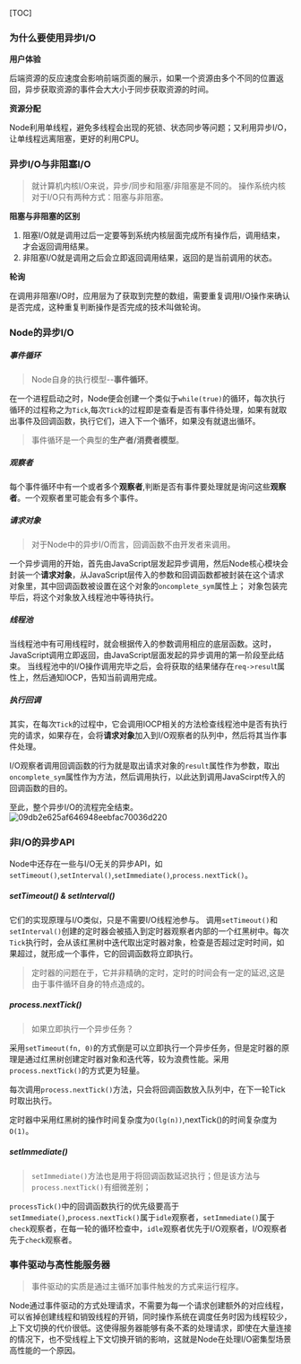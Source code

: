 [TOC]
### 为什么要使用异步I/O
**用户体验**

后端资源的反应速度会影响前端页面的展示，如果一个资源由多个不同的位置返回，异步获取资源的事件会大大小于同步获取资源的时间。

**资源分配**

Node利用单线程，避免多线程会出现的死锁、状态同步等问题；又利用异步I/O，让单线程远离阻塞，更好的利用CPU。

### 异步I/O与非阻塞I/O
> 就计算机内核I/O来说，异步/同步和阻塞/非阻塞是不同的。
> 操作系统内核对于I/O只有两种方式：阻塞与非阻塞。

**阻塞与非阻塞的区别**
1. 阻塞I/O就是调用过后一定要等到系统内核层面完成所有操作后，调用结束，才会返回调用结果。
2. 非阻塞I/O就是调用之后会立即返回调用结果，返回的是当前调用的状态。

**轮询**

在调用非阻塞I/O时，应用层为了获取到完整的数组，需要重复调用I/O操作来确认是否完成，这种重复判断操作是否完成的技术叫做轮询。

### Node的异步I/O

##### 事件循环

> Node自身的执行模型--**事件循环**。

在一个进程启动之时，Node便会创建一个类似于`while(true)`的循环，每次执行循环的过程称之为`Tick`,每次`Tick`的过程即是查看是否有事件待处理，如果有就取出事件及回调函数，执行它们，进入下一个循环，如果没有就退出循环。

> 事件循环是一个典型的**生产者/消费者模型**。

##### 观察者

每个事件循环中有一个或者多个**观察者**,判断是否有事件要处理就是询问这些**观察者**。一个观察者里可能会有多个事件。

##### 请求对象

> 对于Node中的异步I/O而言，回调函数不由开发者来调用。

一个异步调用的开始，首先由JavaScript层发起异步调用，然后Node核心模块会封装一个**请求对象**，从JavaScript层传入的参数和回调函数都被封装在这个请求对象里，其中回调函数被设置在这个对象的`oncomplete_sym`属性上；
对象包装完毕后，将这个对象放入线程池中等待执行。

##### 线程池

当线程池中有可用线程时，就会根据传入的参数调用相应的底层函数。这时，JavaScript调用立即返回，由JavaScript层面发起的异步调用的第一阶段至此结束。
当线程池中的I/O操作调用完毕之后，会将获取的结果储存在`req->resul`t属性上，然后通知IOCP，告知当前调用完成。

##### 执行回调

其实，在每次`Tick`的过程中，它会调用IOCP相关的方法检查线程池中是否有执行完的请求，如果存在，会将**请求对象**加入到I/O观察者的队列中，然后将其当作事件处理。

I/O观察者调用回调函数的行为就是取出请求对象的`result`属性作为参数，取出`oncomplete_sym`属性作为方法，然后调用执行，以此达到调用JavaScirpt传入的回调函数的目的。

至此，整个异步I/O的流程完全结束。
![09db2e625af646948eebfac70036d220](《深入浅出Node.js》学习笔记--异步I_O.resources/7DF9616C-33C7-4545-B45A-C9A4570A60D6.png)

### 非I/O的异步API

Node中还存在一些与I/O无关的异步API，如`setTimeout()`,`setInterval()`,`setImmediate()`,`process.nextTick()`。

##### setTimeout() & setInterval()

它们的实现原理与I/O类似，只是不需要I/O线程池参与。
调用`setTimeout()`和`setInterval()`创建的定时器会被插入到定时器观察者内部的一个红黑树中。每次`Tick`执行时，会从该红黑树中迭代取出定时器对象，检查是否超过定时时间，如果超过，就形成一个事件，它的回调函数将立即执行。

> 定时器的问题在于，它并非精确的定时，定时的时间会有一定的延迟,这是由于事件循环自身的特点造成的。

##### process.nextTick()

> 如果立即执行一个异步任务？

采用`setTimeout(fn, 0)`的方式倒是可以立即执行一个异步任务，但是定时器的原理是通过红黑树创建定时器对象和迭代等，较为浪费性能。采用`process.nextTick()`的方式更为轻量。

每次调用`process.nextTick()`方法，只会将回调函数放入队列中，在下一轮Tick时取出执行。

定时器中采用红黑树的操作时间复杂度为`O(lg(n))`,nextTick()的时间复杂度为`O(1)`。

##### setImmediate()

> `setImmediate()`方法也是用于将回调函数延迟执行；但是该方法与`process.nextTick()`有细微差别；

`processTick()`中的回调函数执行的优先级要高于`setImmediate()`,`process.nextTick()`属于`idle`观察者，`setImmediate()`属于`check`观察者，在每一轮的循环检查中，`idle`观察者优先于I/O观察者，I/O观察者先于`check`观察者。


### 事件驱动与高性能服务器

> 事件驱动的实质是通过主循环加事件触发的方式来运行程序。

Node通过事件驱动的方式处理请求，不需要为每一个请求创建额外的对应线程，可以省掉创建线程和销毁线程的开销，同时操作系统在调度任务时因为线程较少，上下文切换的代价很低。这使得服务器能够有条不紊的处理请求，即使在大量连接的情况下，也不受线程上下文切换开销的影响，这就是Node在处理I/O密集型场景高性能的一个原因。



